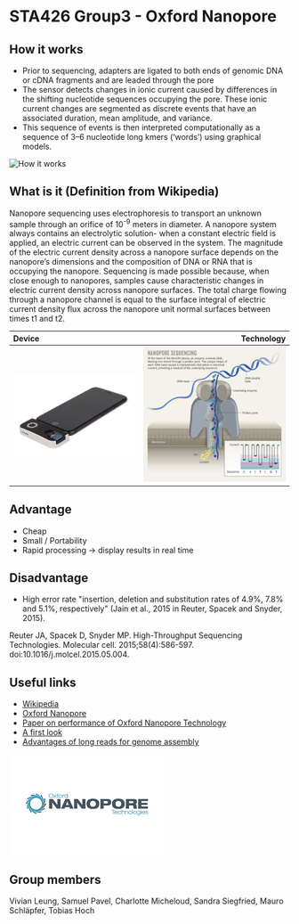 # STA426 Group3 - Oxford Nanopore

## How it works

* Prior to sequencing, adapters are ligated to both ends of genomic DNA or cDNA fragments and are leaded through the pore
* The sensor detects changes in ionic current caused by differences in the shifting nucleotide sequences occupying the pore. These ionic current changes are segmented as discrete events that have an associated duration, mean amplitude, and variance.
* This sequence of events is then interpreted computationally as a sequence of 3–6 nucleotide long kmers (‘words’) using graphical models.

![How it works](https://media.springernature.com/full/springer-static/image/art%3A10.1186%2Fs13059-016-1103-0/MediaObjects/13059_2016_1103_Fig1_HTML.gif)


## What is it (Definition from Wikipedia)

Nanopore sequencing uses electrophoresis to transport an unknown sample through an orifice of 10<sup>-9</sup> meters in diameter. A nanopore system always contains an electrolytic solution- when a constant electric field is applied, an electric current can be observed in the system. The magnitude of the electric current density across a nanopore surface depends on the nanopore’s dimensions and the composition of DNA or RNA that is occupying the nanopore. Sequencing is made possible because, when close enough to nanopores, samples cause characteristic changes in electric current density across nanopore surfaces. The total charge flowing through a nanopore channel is equal to the surface integral of electric current density flux across the nanopore unit normal surfaces between times t1 and t2.

 Device| Technology
:-|-:
![Device](/Device.png) | ![Technology](/Nanopore_Seq.jpg)



## Advantage

* Cheap
* Small / Portability
* Rapid processing -> display results in real time

## Disadvantage

* High error rate
"insertion, deletion and substitution rates of 4.9%, 7.8% and 5.1%, respectively" (Jain et al., 2015 in Reuter, Spacek and Snyder, 2015).

Reuter JA, Spacek D, Snyder MP. High-Throughput Sequencing Technologies. Molecular cell. 2015;58(4):586-597. doi:10.1016/j.molcel.2015.05.004.

## Useful links	

* [Wikipedia](https://en.wikipedia.org/wiki/Oxford_Nanopore_Technologies)
* [Oxford Nanopore](https://nanoporetech.com/)
* [Paper on performance of Oxford Nanopore Technology](https://www.sciencedirect.com/science/article/pii/S2214753515000224)
* [A first look](https://onlinelibrary.wiley.com/doi/full/10.1111/1755-0998.12324)
* [Advantages of long reads for genome assembly](https://nanoporetech.com/sites/default/files/s3/white-papers/WGS_Assembly_white_paper.pdf?submissionGuid=40a7546b-9e51-42e7-bde9-b5ddef3c3512)

![Technology](/Oxford-Nanopore.png)

## Group members
Vivian Leung, Samuel Pavel, Charlotte Micheloud, Sandra Siegfried, Mauro Schläpfer, Tobias Hoch
